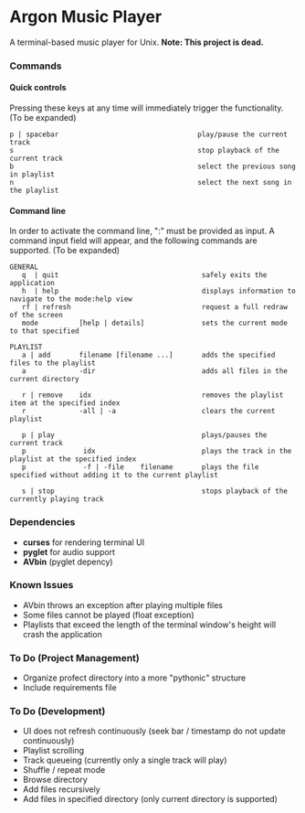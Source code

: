 # Argon Music Player

A terminal-based music player for Unix.
**Note: This project is dead.**

### Commands
#### Quick controls
Pressing these keys at any time will immediately trigger the functionality.
(To be expanded)
```
p | spacebar                                  play/pause the current track
s                                             stop playback of the current track
b                                             select the previous song in playlist
n                                             select the next song in the playlist
```

#### Command line
In order to activate the command line, ":" must be provided as input. A command input field will appear, and the following commands are supported.
(To be expanded)
```
GENERAL
   q  | quit                                   safely exits the application
   h  | help                                   displays information to navigate to the mode:help view
   rf | refresh                                request a full redraw of the screen
   mode          [help | details]              sets the current mode to that specified
   
PLAYLIST
   a | add       filename [filename ...]       adds the specified files to the playlist
   a             -dir                          adds all files in the current directory

   r | remove    idx                           removes the playlist item at the specified index
   r             -all | -a                     clears the current playlist
   
   p | play                                    plays/pauses the current track
   p              idx                          plays the track in the playlist at the specified index
   p              -f | -file    filename       plays the file specified without adding it to the current playlist

   s | stop                                    stops playback of the currently playing track
```

### Dependencies
* **curses** for rendering terminal UI
* **pyglet** for audio support
* **AVbin** (pyglet depency)

### Known Issues
* AVbin throws an exception after playing multiple files
* Some files cannot be played (float exception)
* Playlists that exceed the length of the terminal window's height will crash the application

### To Do (Project Management)
* Organize profect directory into a more "pythonic" structure
* Include requirements file

### To Do (Development)
* UI does not refresh continuously (seek bar / timestamp do not update continuously)
* Playlist scrolling
* Track queueing (currently only a single track will play)
* Shuffle / repeat mode
* Browse directory
* Add files recursively
* Add files in specified directory (only current directory is supported)
